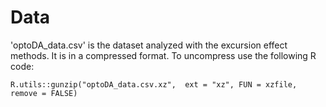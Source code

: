 # Data
'optoDA_data.csv' is the dataset analyzed with the excursion effect methods. It is in a compressed format.
To uncompress use the following R code:

`R.utils::gunzip("optoDA_data.csv.xz", 
                ext = "xz", FUN = xzfile, 
                remove = FALSE)`
